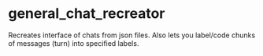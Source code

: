 # general_chat_recreator
 Recreates interface of chats from json files. Also lets you label/code chunks of messages (turn) into specified labels.
